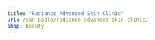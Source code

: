```yaml
---
title: "Radiance Advanced Skin Clinic"
url: /san-pablo/radiance-advanced-skin-clinic/
shop: beauty
---
```

